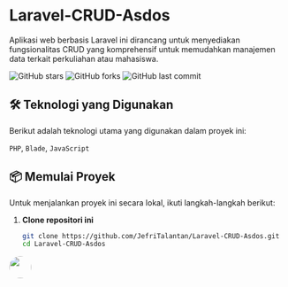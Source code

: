 # Laravel-CRUD-Asdos

Aplikasi web berbasis Laravel ini dirancang untuk menyediakan fungsionalitas CRUD yang komprehensif untuk memudahkan manajemen data terkait perkuliahan atau mahasiswa.

![GitHub stars](https://img.shields.io/github/stars/JefriTalantan/Laravel-CRUD-Asdos?style=for-the-badge) ![GitHub forks](https://img.shields.io/github/forks/JefriTalantan/Laravel-CRUD-Asdos?style=for-the-badge) ![GitHub last commit](https://img.shields.io/github/last-commit/JefriTalantan/Laravel-CRUD-Asdos?style=for-the-badge)

## 🛠️ Teknologi yang Digunakan

Berikut adalah teknologi utama yang digunakan dalam proyek ini:

`PHP`, `Blade`, `JavaScript`

## 📦 Memulai Proyek

Untuk menjalankan proyek ini secara lokal, ikuti langkah-langkah berikut:

1. **Clone repositori ini**
   ```bash
   git clone https://github.com/JefriTalantan/Laravel-CRUD-Asdos.git
   cd Laravel-CRUD-Asdos
   ```

<a href="https://github.com/JefriTalantan" title="JefriTalantan"><img src="https://avatars.githubusercontent.com/u/154358259?v=4" width="40" height="40" style="border-radius:50%"></a>


